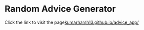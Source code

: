 # Random Advice Generator

Click the link to visit the page<a href="kumarharsh13.github.io/advice_app/">kumarharsh13.github.io/advice_app/</a>
